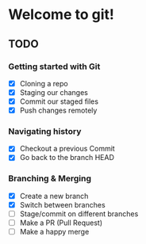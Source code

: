 # Welcome to git!

## TODO

### Getting started with Git

- [x] Cloning a repo
- [x] Staging our changes
- [x] Commit our staged files
- [x] Push changes remotely

### Navigating history

- [x] Checkout a previous Commit
- [x] Go back to the branch HEAD

### Branching & Merging

- [x] Create a new branch
- [x] Switch between branches
- [ ] Stage/commit on different branches
- [ ] Make a PR (Pull Request)
- [ ] Make a happy merge
